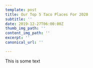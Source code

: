 ```yaml
---
template: post
title: Our Top 5 Taco Places For 2020
subtitle: ''
date: 2019-12-27T06:00:00Z
thumb_img_path: ''
content_img_path: ''
excerpt: ''
canonical_url: ''

---
```

This is some text